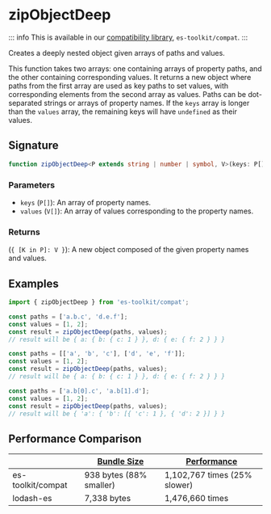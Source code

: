 # zipObjectDeep

::: info
This is available in our [compatibility library](../../../compatibility.md), `es-toolkit/compat`.
:::

Creates a deeply nested object given arrays of paths and values.

This function takes two arrays: one containing arrays of property paths, and the other containing corresponding values.
It returns a new object where paths from the first array are used as key paths to set values, with corresponding elements from the second array as values.
Paths can be dot-separated strings or arrays of property names. If the `keys` array is longer than the `values` array, the remaining keys will have `undefined` as their values.

## Signature

```typescript
function zipObjectDeep<P extends string | number | symbol, V>(keys: P[], values: V[]): { [K in P]: V }
```

### Parameters

- `keys` (`P[]`): An array of property names.
- `values` (`V[]`): An array of values corresponding to the property names.

### Returns

(`{ [K in P]: V }`): A new object composed of the given property names and values.

## Examples

```typescript
import { zipObjectDeep } from 'es-toolkit/compat';

const paths = ['a.b.c', 'd.e.f'];
const values = [1, 2];
const result = zipObjectDeep(paths, values);
// result will be { a: { b: { c: 1 } }, d: { e: { f: 2 } } }

const paths = [['a', 'b', 'c'], ['d', 'e', 'f']];
const values = [1, 2];
const result = zipObjectDeep(paths, values);
// result will be { a: { b: { c: 1 } }, d: { e: { f: 2 } } }

const paths = ['a.b[0].c', 'a.b[1].d'];
const values = [1, 2];
const result = zipObjectDeep(paths, values);
// result will be { 'a': { 'b': [{ 'c': 1 }, { 'd': 2 }] } }
```

## Performance Comparison

|                   | [Bundle Size](../../../bundle-size.md) | [Performance](../../../performance.md) |
| ----------------- | ----------------------------------- | ----------------------------------- |
| es-toolkit/compat | 938 bytes (88% smaller)             | 1,102,767 times (25% slower)        |
| lodash-es         | 7,338 bytes                         | 1,476,660 times                     |